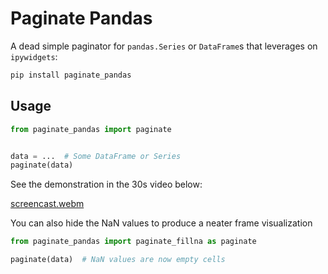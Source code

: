 # Paginate Pandas

A dead simple paginator for `pandas.Series` or `DataFrame`s that leverages on
`ipywidgets`:


```bash
pip install paginate_pandas
```

## Usage

```python
from paginate_pandas import paginate


data = ...  # Some DataFrame or Series
paginate(data)
```

See the demonstration in the 30s video below:

[screencast.webm](https://user-images.githubusercontent.com/1233486/204803747-fd4d00dd-5de8-4960-87eb-4d74bd5fb07e.webm)

You can also hide the NaN values to produce a neater frame visualization

```python
from paginate_pandas import paginate_fillna as paginate

paginate(data)  # NaN values are now empty cells
```
